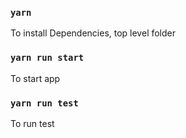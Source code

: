 ### `yarn`

To install Dependencies, top level folder

### `yarn run start`

To start app

### `yarn run test`

To run test


